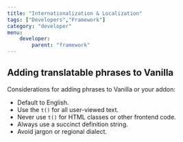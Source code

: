 ```yaml
---
title: "Internationalization & Localization"
tags: ["Developers","Framework"]
category: "developer"
menu:
    developer:
        parent: "framework"
---
```


## Adding translatable phrases to Vanilla

Considerations for adding phrases to Vanilla or your addon:

* Default to English.
* Use the `t()` for all user-viewed text.
* Never use `t()` for HTML classes or other frontend code.
* Always use a succinct definition string.
* Avoid jargon or regional dialect.
